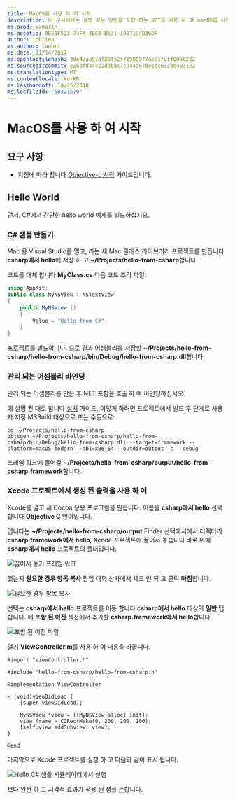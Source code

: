 ```yaml
---
title: MacOS를 사용 하 여 시작
description: 이 문서에서는 설명 하는 방법을 포함 하는.NET을 사용 하 여 macOS를 사용 하 여 시작 합니다. 요구 사항에 설명 하 고 관리 되는 어셈블리를 바인딩하고 Xcode 프로젝트에서 생성 된 출력을 사용 하는 방법을 보여주는 샘플 응용 프로그램을 제공 합니다.
ms.prod: xamarin
ms.assetid: AE51F523-74F4-4EC0-B531-30B71C4D36DF
author: lobrien
ms.author: laobri
ms.date: 11/14/2017
ms.openlocfilehash: 3de47aa57df29f52f71508977ae017dff009c282
ms.sourcegitcommit: e268fd44422d0bbc7c944a678e2cc633a0493122
ms.translationtype: MT
ms.contentlocale: ko-KR
ms.lasthandoff: 10/25/2018
ms.locfileid: "50121570"
---
```

# <a name="getting-started-with-macos"></a>MacOS를 사용 하 여 시작

## <a name="what-you-will-need"></a>요구 사항

* 지침에 따라 합니다 [Objective-c 시작](~/tools/dotnet-embedding/get-started/objective-c/index.md) 가이드입니다.

## <a name="hello-world"></a>Hello World

먼저, C#에서 간단한 hello world 예제를 빌드하십시오.

### <a name="create-c-sample"></a>C# 샘플 만들기

Mac 용 Visual Studio를 열고, 라는 새 Mac 클래스 라이브러리 프로젝트를 만듭니다 **csharp에서 hello**에 저장 하 고 **~/Projects/hello-from-csharp**합니다.

코드를 대체 합니다 **MyClass.cs** 다음 코드 조각 파일:

```csharp
using AppKit;
public class MyNSView : NSTextView
{
    public MyNSView ()
    {
        Value = "Hello from C#";
    }
}
```

프로젝트를 빌드합니다. 으로 결과 어셈블리를 저장할 **~/Projects/hello-from-csharp/hello-from-csharp/bin/Debug/hello-from-csharp.dll**합니다.

### <a name="bind-the-managed-assembly"></a>관리 되는 어셈블리 바인딩

관리 되는 어셈블리를 만든 후.NET 포함을 호출 하 여 바인딩하십시오.

에 설명 된 대로 합니다 [설치](~/tools/dotnet-embedding/get-started/install/install.md) 가이드, 이렇게 하려면 프로젝트에서 빌드 후 단계로 사용자 지정 MSBuild 대상으로 또는 수동으로:

```shell
cd ~/Projects/hello-from-csharp
objcgen ~/Projects/hello-from-csharp/hello-from-csharp/bin/Debug/hello-from-csharp.dll --target=framework --platform=macOS-modern --abi=x86_64 --outdir=output -c --debug
```

프레임 워크에 들어갈 **~/Projects/hello-from-csharp/output/hello-from-csharp.framework**합니다.

### <a name="use-the-generated-output-in-an-xcode-project"></a>Xcode 프로젝트에서 생성 된 출력을 사용 하 여

Xcode를 열고 새 Cocoa 응용 프로그램을 만듭니다. 이름을 **csharp에서 hello** 선택 합니다 **Objective C** 언어입니다.

엽니다는 **~/Projects/hello-from-csharp/output** Finder 선택에서에서 디렉터리 **csharp.framework에서 hello**, Xcode 프로젝트에 끌어서 놓습니다 바로 위에 **csharp에서 hello**  프로젝트의 폴더입니다.

![끌어서 놓기 프레임 워크](macos-images/hello-from-csharp-mac-drag-drop-framework.png)

했는지 **필요한 경우 항목 복사** 팝업 대화 상자에서 체크 인 되 고 클릭 **마침**합니다.

![필요한 경우 항목 복사](macos-images/hello-from-csharp-mac-copy-items-if-needed.png)

선택는 **csharp에서 hello** 프로젝트를 이동 합니다 **csharp에서 hello** 대상의 **일반** 탭 합니다. 에 **포함 된 이진** 섹션에서 추가할 **csharp.framework에서 hello**합니다.

![포함 된 이진 파일](macos-images/hello-from-csharp-mac-embedded-binaries.png)

열기 **ViewController.m**를 사용 하 여 내용을 바꿉니다.

```objc
#import "ViewController.h"

#include "hello-from-csharp/hello-from-csharp.h"

@implementation ViewController

- (void)viewDidLoad {
    [super viewDidLoad];
    
    MyNSView *view = [[MyNSView alloc] init];
    view.frame = CGRectMake(0, 200, 200, 200);
    [self.view addSubview: view];
}

@end
```

마지막으로 Xcode 프로젝트를 실행 하 고 다음과 같이 표시 됩니다.

![Hello C# 샘플 시뮬레이터에서 실행](macos-images/hello-from-csharp-mac.png)

보다 완전 하 고 시각적 효과가 적용 된 샘플 [는](https://github.com/mono/Embeddinator-4000/tree/objc/samples/mac/weather)합니다.
